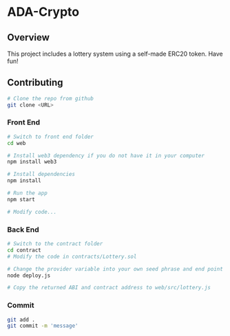 # ADA-Crypto
## Overview
This project includes a lottery system using a self-made ERC20 token. Have fun!

## Contributing

```sh
# Clone the repo from github
git clone <URL>
```
### Front End
```sh
# Switch to front end folder
cd web

# Install web3 dependency if you do not have it in your computer
npm install web3

# Install dependencies
npm install

# Run the app
npm start

# Modify code...
```

### Back End
```sh
# Switch to the contract folder
cd contract
# Modify the code in contracts/Lottery.sol

# Change the provider variable into your own seed phrase and end point in deploy.js
node deploy.js

# Copy the returned ABI and contract address to web/src/lottery.js
```

### Commit
```sh
git add .
git commit -m 'message'
```